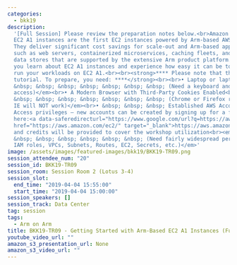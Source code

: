 ```yaml
---
categories:
  - bkk19
description:
  '[Full Session] Please review the preparation notes below.<br>Amazon
  EC2 A1 instances are the first EC2 instances powered by Arm-based AWS Graviton processors.
  They deliver significant cost savings for scale-out and Arm-based applications,
  such as web servers, containerized microservices, caching fleets, and distributed
  data stores that are supported by the extensive Arm product platform. In this workshop,
  you learn about EC2 A1 instances and experience how easy it can be to migrate and
  run your workloads on EC2 A1.<br><br><strong>**** Please note that this is a working
  tutorial. To prepare, you need: ****</strong><br><br>• Laptop or laptop-like device<br><em>&nbsp;
  &nbsp; &nbsp; &nbsp; &nbsp; &nbsp; &nbsp; &nbsp; (Need a keyboard and terminal/shell
  access)</em><br>• A Modern Browser with Third-Party Cookies Enabled<br><em>&nbsp;
  &nbsp; &nbsp; &nbsp; &nbsp; &nbsp; &nbsp; &nbsp; (Chrome or Firefox recommended;
  IE will NOT work)</em><br>• &nbsp; &nbsp; &nbsp; Established AWS Account with Admin
  Access privileges – new accounts can be created by signing up for a free EC2 account
  here:<a data-saferedirecturl="https://www.google.com/url?q=https://aws.amazon.com/ec2/&source=gmail&ust=1553686282470000&usg=AFQjCNEclrXDnsa4vHjYmaRWscjfHblwJQ"
  href="https://aws.amazon.com/ec2/" target="_blank">https://aws.amazon.com/ec2/</a>
  and credits will be provided to cover the workshop utilization<br><em>&nbsp; &nbsp;
  &nbsp; &nbsp; &nbsp; &nbsp; &nbsp; &nbsp; (Need fairly widespread permissions: create
  IAM roles, VPCs, Subnets, Routes, EC2, Secrets, etc.)</em>'
image: /assets/images/featured-images/bkk19/BKK19-TR09.png
session_attendee_num: "20"
session_id: BKK19-TR09
session_room: Session Room 2 (Lotus 3-4)
session_slot:
  end_time: "2019-04-04 15:55:00"
  start_time: "2019-04-04 15:00:00"
session_speakers: []
session_track: Data Center
tag: session
tags:
  - Arm on Arm
title: BKK19-TR09 - Getting Started with Arm-Based EC2 A1 Instances (Full Session)
youtube_video_url: ""
amazon_s3_presentation_url: None
amazon_s3_video_url: ""
---
```


